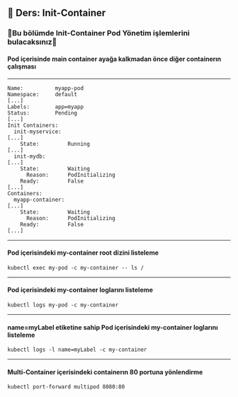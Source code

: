 ## 🧑 Ders: Init-Container

### 📗Bu bölümde Init-Container Pod Yönetim işlemlerini bulacaksınız📗

#### Pod içerisinde main container ayağa kalkmadan önce diğer containerın çalışması 
***
```
Name:          myapp-pod
Namespace:     default
[...]
Labels:        app=myapp
Status:        Pending
[...]
Init Containers:
  init-myservice:
[...]
    State:         Running
[...]
  init-mydb:
[...]
    State:         Waiting
      Reason:      PodInitializing
    Ready:         False
[...]
Containers:
  myapp-container:
[...]
    State:         Waiting
      Reason:      PodInitializing
    Ready:         False
[...]
```
***
#### Pod içerisindeki my-container root dizini listeleme
```
kubectl exec my-pod -c my-container -- ls / 
```
***
#### Pod içerisindeki my-container loglarını listeleme
```
kubectl logs my-pod -c my-container 
```
***
#### name=myLabel etiketine sahip Pod içerisindeki my-container loglarını listeleme
```
kubectl logs -l name=myLabel -c my-container 
```
***
#### Multi-Container içerisindeki containerın 80 portuna yönlendirme
```
kubectl port-forward multipod 8080:80
```
